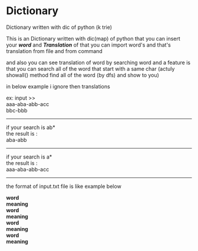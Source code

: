 # Dictionary
Dictionary written with dic of python (k trie) 

This is an Dictionary written with dic(map) of python that you can insert your **_word_**  and **_Translation_** of that
you can import word's and that's translation from file and from command

and also you can see translation of word by searching word
and a feature is that you can search all of the word that start with a same char 
(actuly showall() method find all of the word (by dfs) and show to you)

in below example i ignore then translations  

ex: input    >>  
aaa-aba-abb-acc  
bbc-bbb    

  
__ __
if your search is ab*    
the result is :  
                aba-abb   
__ __  
if your search is a*    
the result is :  
                aaa-aba-abb-acc  




__ __  
the format of input.txt file is like example below

 **word**  
 **meaning**   
 **word**  
 **meaning**  
 **word**  
 **meaning**  
 **word**  
 **meaning**  
